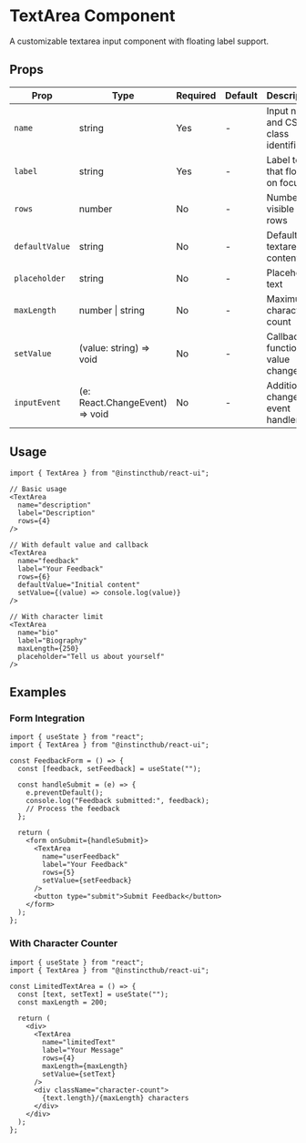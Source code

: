 # TextArea Component

A customizable textarea input component with floating label support.

## Props

| Prop            | Type                                                | Required | Default | Description                         |
| --------------- | --------------------------------------------------- | -------- | ------- | ----------------------------------- |
| `name`         | string                                              | Yes      | -       | Input name and CSS class identifier |
| `label`        | string                                              | Yes      | -       | Label text that floats on focus     |
| `rows`          | number                                              | No       | -       | Number of visible text rows         |
| `defaultValue` | string                                              | No       | -       | Default textarea content            |
| `placeholder`   | string                                              | No       | -       | Placeholder text                    |
| `maxLength`    | number \| string                                    | No       | -       | Maximum character count             |
| `setValue`     | (value: string) => void                             | No       | -       | Callback function for value changes |
| `inputEvent`    | (e: React.ChangeEvent<HTMLTextAreaElement>) => void | No       | -       | Additional change event handler     |

## Usage

```tsx
import { TextArea } from "@instincthub/react-ui";

// Basic usage
<TextArea 
  name="description" 
  label="Description" 
  rows={4} 
/>

// With default value and callback
<TextArea 
  name="feedback" 
  label="Your Feedback" 
  rows={6} 
  defaultValue="Initial content"
  setValue={(value) => console.log(value)} 
/>

// With character limit
<TextArea 
  name="bio" 
  label="Biography" 
  maxLength={250} 
  placeholder="Tell us about yourself" 
/>
```

## Examples

### Form Integration

```tsx
import { useState } from "react";
import { TextArea } from "@instincthub/react-ui";

const FeedbackForm = () => {
  const [feedback, setFeedback] = useState("");

  const handleSubmit = (e) => {
    e.preventDefault();
    console.log("Feedback submitted:", feedback);
    // Process the feedback
  };

  return (
    <form onSubmit={handleSubmit}>
      <TextArea
        name="userFeedback"
        label="Your Feedback"
        rows={5}
        setValue={setFeedback}
      />
      <button type="submit">Submit Feedback</button>
    </form>
  );
};
```

### With Character Counter

```tsx
import { useState } from "react";
import { TextArea } from "@instincthub/react-ui";

const LimitedTextArea = () => {
  const [text, setText] = useState("");
  const maxLength = 200;

  return (
    <div>
      <TextArea
        name="limitedText"
        label="Your Message"
        rows={4}
        maxLength={maxLength}
        setValue={setText}
      />
      <div className="character-count">
        {text.length}/{maxLength} characters
      </div>
    </div>
  );
};
```
